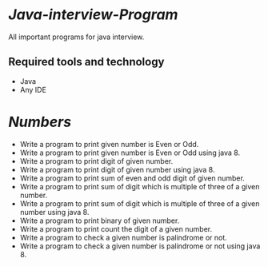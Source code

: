 # _Java-interview-Program_
All important programs for java interview.
## Required tools and technology
* Java
* Any IDE
# _Numbers_
* Write a program to print given number is Even or Odd.
* Write a program to print given number is Even or Odd using java 8.
* Write a program to print digit of given number.
* Write a program to print digit of given number using java 8.
* Write a program to print sum of even and odd digit of given number.
* Write a program to print sum of digit which is multiple of three of a given number.
* Write a program to print sum of digit which is multiple of three of a given number using java 8.
* Write a program to print binary of given number.
* Write a program to print count the digit of a given number.
* Write a program to check a given number is palindrome or not.
* Write a program to check a given number is palindrome or not using java 8.
